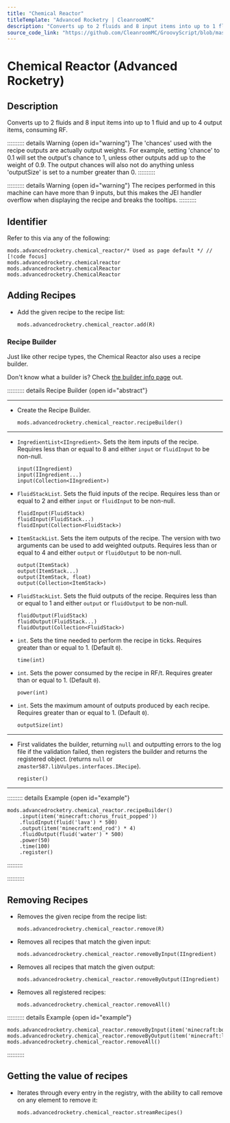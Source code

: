 ```yaml
---
title: "Chemical Reactor"
titleTemplate: "Advanced Rocketry | CleanroomMC"
description: "Converts up to 2 fluids and 8 input items into up to 1 fluid and up to 4 output items, consuming RF."
source_code_link: "https://github.com/CleanroomMC/GroovyScript/blob/master/src/main/java/com/cleanroommc/groovyscript/compat/mods/advancedrocketry/ChemicalReactor.java"
---
```


# Chemical Reactor (Advanced Rocketry)

## Description

Converts up to 2 fluids and 8 input items into up to 1 fluid and up to 4 output items, consuming RF.

:::::::::: details Warning {open id="warning"}
The 'chances' used with the recipe outputs are actually output weights. For example, setting 'chance' to 0.1 will set the output's chance to 1, unless other outputs add up to the weight of 0.9. The output chances will also not do anything unless 'outputSize' is set to a number greater than 0.
::::::::::

:::::::::: details Warning {open id="warning"}
The recipes performed in this machine can have more than 9 inputs, but this makes the JEI handler overflow when displaying the recipe and breaks the tooltips.
::::::::::

## Identifier

Refer to this via any of the following:

```groovy:no-line-numbers {1}
mods.advancedrocketry.chemical_reactor/* Used as page default */ // [!code focus]
mods.advancedrocketry.chemicalreactor
mods.advancedrocketry.chemicalReactor
mods.advancedrocketry.ChemicalReactor
```


## Adding Recipes

- Add the given recipe to the recipe list:

    ```groovy:no-line-numbers
    mods.advancedrocketry.chemical_reactor.add(R)
    ```


### Recipe Builder

Just like other recipe types, the Chemical Reactor also uses a recipe builder.

Don't know what a builder is? Check [the builder info page](../../getting_started/builder.md) out.

:::::::::: details Recipe Builder {open id="abstract"}

---

- Create the Recipe Builder.

    ```groovy:no-line-numbers
    mods.advancedrocketry.chemical_reactor.recipeBuilder()
    ```

---

- `IngredientList<IIngredient>`. Sets the item inputs of the recipe. Requires less than or equal to 8 and either `input` or `fluidInput` to be non-null.

    ```groovy:no-line-numbers
    input(IIngredient)
    input(IIngredient...)
    input(Collection<IIngredient>)
    ```

- `FluidStackList`. Sets the fluid inputs of the recipe. Requires less than or equal to 2 and either `input` or `fluidInput` to be non-null.

    ```groovy:no-line-numbers
    fluidInput(FluidStack)
    fluidInput(FluidStack...)
    fluidInput(Collection<FluidStack>)
    ```

- `ItemStackList`. Sets the item outputs of the recipe. The version with two arguments can be used to add weighted outputs. Requires less than or equal to 4 and either `output` or `fluidOutput` to be non-null.

    ```groovy:no-line-numbers
    output(ItemStack)
    output(ItemStack...)
    output(ItemStack, float)
    output(Collection<ItemStack>)
    ```

- `FluidStackList`. Sets the fluid outputs of the recipe. Requires less than or equal to 1 and either `output` or `fluidOutput` to be non-null.

    ```groovy:no-line-numbers
    fluidOutput(FluidStack)
    fluidOutput(FluidStack...)
    fluidOutput(Collection<FluidStack>)
    ```

- `int`. Sets the time needed to perform the recipe in ticks. Requires greater than or equal to 1. (Default `0`).

    ```groovy:no-line-numbers
    time(int)
    ```

- `int`. Sets the power consumed by the recipe in RF/t. Requires greater than or equal to 1. (Default `0`).

    ```groovy:no-line-numbers
    power(int)
    ```

- `int`. Sets the maximum amount of outputs produced by each recipe. Requires greater than or equal to 1. (Default `0`).

    ```groovy:no-line-numbers
    outputSize(int)
    ```

---

- First validates the builder, returning `null` and outputting errors to the log file if the validation failed, then registers the builder and returns the registered object. (returns `null` or `zmaster587.libVulpes.interfaces.IRecipe`).

    ```groovy:no-line-numbers
    register()
    ```

---

::::::::: details Example {open id="example"}
```groovy:no-line-numbers
mods.advancedrocketry.chemical_reactor.recipeBuilder()
    .input(item('minecraft:chorus_fruit_popped'))
    .fluidInput(fluid('lava') * 500)
    .output(item('minecraft:end_rod') * 4)
    .fluidOutput(fluid('water') * 500)
    .power(50)
    .time(100)
    .register()
```

:::::::::

::::::::::

## Removing Recipes

- Removes the given recipe from the recipe list:

    ```groovy:no-line-numbers
    mods.advancedrocketry.chemical_reactor.remove(R)
    ```

- Removes all recipes that match the given input:

    ```groovy:no-line-numbers
    mods.advancedrocketry.chemical_reactor.removeByInput(IIngredient)
    ```

- Removes all recipes that match the given output:

    ```groovy:no-line-numbers
    mods.advancedrocketry.chemical_reactor.removeByOutput(IIngredient)
    ```

- Removes all registered recipes:

    ```groovy:no-line-numbers
    mods.advancedrocketry.chemical_reactor.removeAll()
    ```

:::::::::: details Example {open id="example"}
```groovy:no-line-numbers
mods.advancedrocketry.chemical_reactor.removeByInput(item('minecraft:bone'))
mods.advancedrocketry.chemical_reactor.removeByOutput(item('minecraft:leather_helmet'))
mods.advancedrocketry.chemical_reactor.removeAll()
```

::::::::::

## Getting the value of recipes

- Iterates through every entry in the registry, with the ability to call remove on any element to remove it:

    ```groovy:no-line-numbers
    mods.advancedrocketry.chemical_reactor.streamRecipes()
    ```
